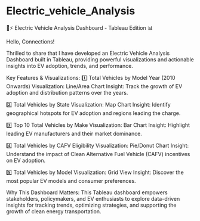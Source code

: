 # Electric_vehicle_Analysis

🚗⚡ Electric Vehicle Analysis Dashboard - Tableau Edition 📊

Hello, Connections!

Thrilled to share that I have developed an Electric Vehicle Analysis Dashboard built in Tableau, providing powerful visualizations and actionable insights into EV adoption, trends, and performance.

Key Features & Visualizations:
1️⃣ Total Vehicles by Model Year (2010 Onwards)
Visualization: Line/Area Chart
Insight: Track the growth of EV adoption and distribution patterns over the years.

2️⃣ Total Vehicles by State
Visualization: Map Chart
Insight: Identify geographical hotspots for EV adoption and regions leading the charge.

3️⃣ Top 10 Total Vehicles by Make
Visualization: Bar Chart
Insight: Highlight leading EV manufacturers and their market dominance.

4️⃣ Total Vehicles by CAFV Eligibility
Visualization: Pie/Donut Chart
Insight: Understand the impact of Clean Alternative Fuel Vehicle (CAFV) incentives on EV adoption.

5️⃣ Total Vehicles by Model
Visualization: Grid View
Insight: Discover the most popular EV models and consumer preferences.

Why This Dashboard Matters:
This Tableau dashboard empowers stakeholders, policymakers, and EV enthusiasts to explore data-driven insights for tracking trends, optimizing strategies, and supporting the growth of clean energy transportation.
